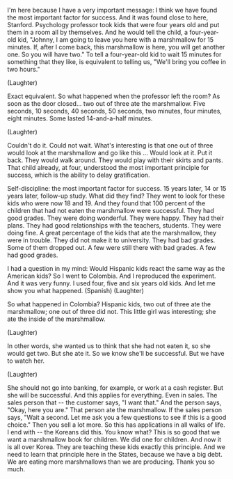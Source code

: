 

I&#39;m here because I have a very important message:
I think we have found
the most important factor for success.
And it was found close to here, Stanford.
Psychology professor took kids that were four years old
and put them in a room all by themselves.
And he would tell the child, a four-year-old kid,
&quot;Johnny, I am going to leave you here with a marshmallow
for 15 minutes.
If, after I come back, this marshmallow is here,
you will get another one. So you will have two.&quot;
To tell a four-year-old kid to wait 15 minutes
for something that they like,
is equivalent to telling us, &quot;We&#39;ll bring you coffee in two hours.&quot;

(Laughter)

Exact equivalent.
So what happened when the professor left the room?
As soon as the door closed...
two out of three ate the marshmallow.
Five seconds, 10 seconds, 40 seconds, 50 seconds,
two minutes, four minutes, eight minutes.
Some lasted 14-and-a-half minutes.

(Laughter)

Couldn&#39;t do it. Could not wait.
What&#39;s interesting is that one out of three
would look at the marshmallow and go like this ...
Would look at it.
Put it back.
They would walk around. They would play with their skirts and pants.
That child already, at four, understood
the most important principle for success,
which is the ability to delay gratification.

Self-discipline:
the most important factor for success.
15 years later, 14 or 15 years later,
follow-up study.
What did they find?
They went to look for these kids who were now 18 and 19.
And they found that 100 percent
of the children that had not eaten the marshmallow were successful.
They had good grades. They were doing wonderful.
They were happy. They had their plans.
They had good relationships with the teachers, students.
They were doing fine.
A great percentage of the kids that ate the marshmallow,
they were in trouble.
They did not make it to university.
They had bad grades. Some of them dropped out.
A few were still there with bad grades.
A few had good grades.

I had a question in my mind: Would Hispanic kids
react the same way as the American kids?
So I went to Colombia. And I reproduced the experiment.
And it was very funny. I used four, five and six years old kids.
And let me show you what happened.
(Spanish) 
(Laughter)

So what happened in Colombia?
Hispanic kids, two out of three ate the marshmallow;
one out of three did not.
This little girl was interesting;
she ate the inside of the marshmallow.

(Laughter)

In other words, she wanted us to think that she had not eaten it, so she would get two.
But she ate it.
So we know she&#39;ll be successful. But we have to watch her.

(Laughter)

She should not go into banking, for example,
or work at a cash register.
But she will be successful.
And this applies for everything. Even in sales.
The sales person that --
the customer says, &quot;I want that.&quot; And the person says, &quot;Okay, here you are.&quot;
That person ate the marshmallow.
If the sales person says, &quot;Wait a second.
Let me ask you a few questions to see if this is a good choice.&quot;
Then you sell a lot more.
So this has applications in all walks of life.
I end with -- the Koreans did this.
You know what? This is so good
that we want a marshmallow book for children.
We did one for children. And now it is all over Korea.
They are teaching these kids exactly this principle.
And we need to learn that principle here in the States,
because we have a big debt.
We are eating more marshmallows than we are producing.
Thank you so much.
